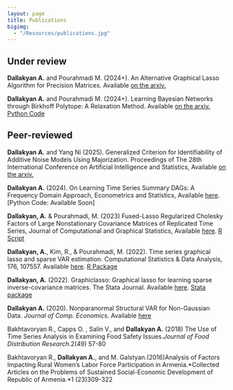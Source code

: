 ```yaml
---
layout: page
title: Publications
bigimg: 
  - "/Resources/publications.jpg" 
---
```



## Under review
**Dallakyan A.** and Pourahmadi M. (2024+). An Alternative Graphical Lasso Algorithm for Precision Matrices. Available [on the arxiv.](https://arxiv.org/abs/2403.12357)

**Dallakyan A.** and Pourahmadi M. (2024+). Learning Bayesian Networks through Birkhoff Polytope: A Relaxation Method. Available [on the arxiv.](https://arxiv.org/abs/2107.01658) [Python Code](https://codeocean.com/capsule/7189183/tree/v1)

## Peer-reviewed
**Dallakyan A.** and Yang Ni (2025). Generalized Criterion for Identifiability of Additive Noise Models Using Majorization. Proceedings of The 28th International Conference on Artificial Intelligence and Statistics, Available [on the arxiv.](https://arxiv.org/abs/2404.05148)

**Dallakyan A.** (2024). On Learning Time Series Summary DAGs: A Frequency Domain Approach,
Econometrics and Statistics, 
Available [here](https://doi.org/10.1016/j.ecosta.2024.06.003). [Python Code: Available Soon]

**Dallakyan, A.** & Pourahmadi, M. (2023) Fused-Lasso Regularized Cholesky Factors of Large Nonstationary Covariance Matrices of Replicated Time Series, Journal of Computational and Graphical Statistics,  Available [here]([https://doi.org/10.1016/j.csda.2022.107557](https://www.tandfonline.com/doi/abs/10.1080/10618600.2022.2090367)). [R Script](https://github.com/adallak/SCpackage)

**Dallakyan, A.**, Kim, R., & Pourahmadi, M. (2022). Time series graphical lasso and sparse VAR estimation. Computational Statistics & Data Analysis, 176, 107557. Available [here](https://doi.org/10.1016/j.csda.2022.107557). [R Package](https://github.com/adallak/tsgl)

**Dallakyan, A.** (2022). Graphiclasso: Graphical lasso for learning sparse inverse-covariance matrices. The Stata Journal. Available [here](https://doi.org/10.1177/1536867X221124538). [Stata package](https://github.com/adallak/stataglasso)

**Dallakyan A.** (2020). Nonparanormal Structural VAR for Non-Gaussian Data. *Journal of Comp. Economics*. Available [here](https://urldefense.com/v3/__https://rdcu.be/b5nl5__;!!KwNVnqRv!Ta45hrCpZ785xV4ziLNdZWDEZ8aMVWeaO7qJyTDQMYyA06eFaL0USvaqnXIuIfDm7MbvXTQ$)

Bakhtavoryan R., Capps O. , Salin V., and **Dallakyan A.** (2018) The Use of Time Series
Analysis in Examining Food Safety Issues.*Journal of Food Distribution Research*.2(49) 57-80

Bakhtavoryan R., **Dallakyan A.**, and M. Galstyan.(2016)Analysis of Factors Impacting Rural
Women’s Labor Force Participation in Armenia.*Collected Articles on the Problems of
Sustained Social-Economic Development of Republic of Armenia.*1 (23)309-322
